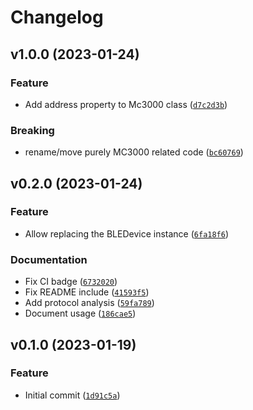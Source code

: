 # Changelog

<!--next-version-placeholder-->

## v1.0.0 (2023-01-24)
### Feature
* Add address property to Mc3000 class ([`d7c2d3b`](https://github.com/kroimon/skyrc-ble/commit/d7c2d3bbbf3a2019ee634db5f91b59828509f5ca))

### Breaking
* rename/move purely MC3000 related code ([`bc60769`](https://github.com/kroimon/skyrc-ble/commit/bc6076992ffe019d6f35ed329fa91f6563a18a6d))

## v0.2.0 (2023-01-24)
### Feature
* Allow replacing the BLEDevice instance ([`6fa18f6`](https://github.com/kroimon/skyrc-ble/commit/6fa18f6c799b986807a2138610155a1fba407452))

### Documentation
* Fix CI badge ([`6732020`](https://github.com/kroimon/skyrc-ble/commit/6732020b2732e963f979444671a5028a1cfc75d8))
* Fix README include ([`41593f5`](https://github.com/kroimon/skyrc-ble/commit/41593f56f52a57b73fc09d0d64836672442201db))
* Add protocol analysis ([`59fa789`](https://github.com/kroimon/skyrc-ble/commit/59fa789dc98b3fa981a7f4babe68b82b7db592ec))
* Document usage ([`186cae5`](https://github.com/kroimon/skyrc-ble/commit/186cae58744a6708b6812542bc41cf05a3b43101))

## v0.1.0 (2023-01-19)
### Feature
* Initial commit ([`1d91c5a`](https://github.com/kroimon/skyrc-ble/commit/1d91c5a3cab17631147c8cdde7a87057729645fe))

